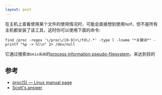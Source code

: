 ```yaml
---
layout: post
---
```


在主机上查看使用某个文件的使用情况时，可能会直接想到使用lsof，但不是所有主机都安装了该工具，这时你可以使用下面的命令:

```
find /proc -regex '\/proc\/[0-9]+\/fd\/.*' -type l -lname "*关键词*" -printf "%p -> %l\n" 2> /dev/null
```

它通过搜索`类Unix系统`的[process information pseudo-filesystem](https://man7.org/linux/man-pages/man5/proc.5.html)，来达到目的

## 参考

- [proc(5) — Linux manual page](https://man7.org/linux/man-pages/man5/proc.5.html)
- [Scott's answer](https://superuser.com/a/1146181)
